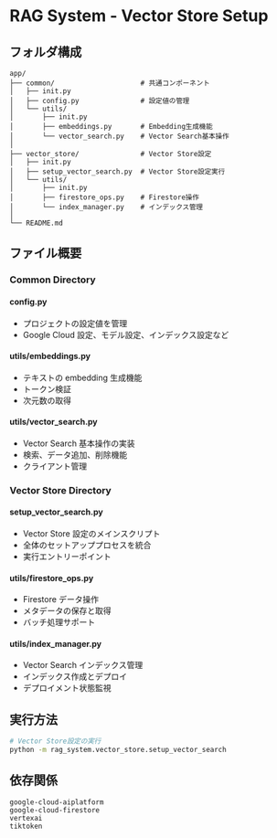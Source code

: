 # RAG System - Vector Store Setup

## フォルダ構成

```
app/
├── common/                     # 共通コンポーネント
│   ├── init.py
│   ├── config.py               # 設定値の管理
│   └── utils/
│       ├── init.py
│       ├── embeddings.py       # Embedding生成機能
│       └── vector_search.py    # Vector Search基本操作
│
├── vector_store/               # Vector Store設定
│   ├── init.py
│   ├── setup_vector_search.py  # Vector Store設定実行
│   └── utils/
│       ├── init.py
│       ├── firestore_ops.py    # Firestore操作
│       └── index_manager.py    # インデックス管理
│
└── README.md
```

## ファイル概要

### Common Directory

#### config.py

-   プロジェクトの設定値を管理
-   Google Cloud 設定、モデル設定、インデックス設定など

#### utils/embeddings.py

-   テキストの embedding 生成機能
-   トークン検証
-   次元数の取得

#### utils/vector_search.py

-   Vector Search 基本操作の実装
-   検索、データ追加、削除機能
-   クライアント管理

### Vector Store Directory

#### setup_vector_search.py

-   Vector Store 設定のメインスクリプト
-   全体のセットアッププロセスを統合
-   実行エントリーポイント

#### utils/firestore_ops.py

-   Firestore データ操作
-   メタデータの保存と取得
-   バッチ処理サポート

#### utils/index_manager.py

-   Vector Search インデックス管理
-   インデックス作成とデプロイ
-   デプロイメント状態監視

## 実行方法

```bash
# Vector Store設定の実行
python -m rag_system.vector_store.setup_vector_search
```

## 依存関係

```
google-cloud-aiplatform
google-cloud-firestore
vertexai
tiktoken
```
